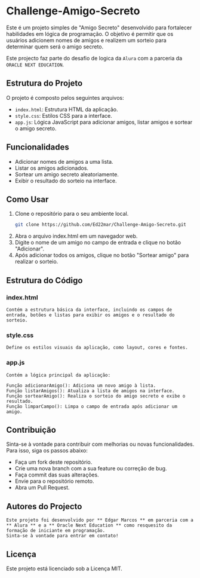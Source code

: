 # Challenge-Amigo-Secreto

Este é um projeto simples de "Amigo Secreto" desenvolvido para fortalecer habilidades em lógica de programação. O objetivo é permitir que os usuários adicionem nomes de amigos e realizem um sorteio para determinar quem será o amigo secreto.

Este projecto faz parte do desafio de logica da ` Alura ` com a parceria da ` ORACLE NEXT EDUCATION `.

## Estrutura do Projeto

O projeto é composto pelos seguintes arquivos:

- `index.html`: Estrutura HTML da aplicação.
- `style.css`: Estilos CSS para a interface.
- `app.js`: Lógica JavaScript para adicionar amigos, listar amigos e sortear o amigo secreto.

## Funcionalidades

- Adicionar nomes de amigos a uma lista.
- Listar os amigos adicionados.
- Sortear um amigo secreto aleatoriamente.
- Exibir o resultado do sorteio na interface.

## Como Usar

1. Clone o repositório para o seu ambiente local.
   ```bash
   git clone https://github.com/Ed22mar/Challenge-Amigo-Secreto.git

2. Abra o arquivo index.html em um navegador web.
3. Digite o nome de um amigo no campo de entrada e clique no botão "Adicionar".
4. Após adicionar todos os amigos, clique no botão "Sortear amigo" para realizar o sorteio.

## Estrutura do Código

### index.html
    Contém a estrutura básica da interface, incluindo os campos de entrada, botões e listas para exibir os amigos e o resultado do sorteio.

### style.css
    Define os estilos visuais da aplicação, como layout, cores e fontes.

### app.js
    Contém a lógica principal da aplicação:

    Função adicionarAmigo(): Adiciona um novo amigo à lista.
    Função listarAmigos(): Atualiza a lista de amigos na interface.
    Função sortearAmigo(): Realiza o sorteio do amigo secreto e exibe o resultado.
    Função limparCampo(): Limpa o campo de entrada após adicionar um amigo.

## Contribuição
Sinta-se à vontade para contribuir com melhorias ou novas funcionalidades. Para isso, siga os passos abaixo:

- Faça um fork deste repositório.
- Crie uma nova branch com a sua feature ou correção de bug.
- Faça commit das suas alterações.
- Envie para o repositório remoto.
- Abra um Pull Request.

## Autores do Projecto
    Este projeto foi desenvolvido por ** Edgar Marcos ** em parceria com a ** Alura ** e a ** Oracle Next Education ** como resquesito da formação de iniciante em programação. 
    Sinta-se à vontade para entrar em contato!

## Licença
Este projeto está licenciado sob a Licença MIT.